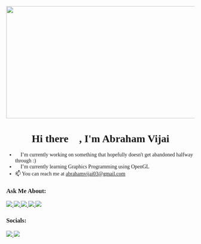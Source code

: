 
<img src="https://i.gifer.com/6vIk.gif" width="800" height="300" />

<span style="font-family: Lucida Console;">

<h1 style="text-align:center;">Hi there 👋, I'm Abraham Vijai</h3>

<!--## A bit about me📖: -->

- 🔭 I’m currently working on something that hopefully doesn't get abandoned halfway through :)
- 🌱 I’m currently learning Graphics Programming using OpenGL
- 📫 You can reach me at abrahamvijai03@gmail.com

### Ask Me About:
<div align="left">
    <a href="https://www.blender.org/">    
        <img src="https://skillicons.dev/icons?i=blender"/>
    </a>
    <a href="https://www.python.org/">    
        <img src="https://skillicons.dev/icons?i=python"/>
    </a>
    <a href="https://www.javascript.com/">    
        <img src="https://skillicons.dev/icons?i=js"/>
    </a>
    <a href="https://cplusplus.com/">    
        <img src="https://skillicons.dev/icons?i=cpp"/>
    </a>    
    <a href="https://learn.microsoft.com/en-us/dotnet/csharp/">    
        <img src="https://skillicons.dev/icons?i=cs"/>
    </a>
</div>

### Socials:
<div align="left">
    <a href="https://www.instagram.com/abrahamvijai03/">    
    <img src="https://skillicons.dev/icons?i=instagram"/>
    </a>
    <a href="https://www.linkedin.com/in/abraham-vijai-463126236/">    
        <img src="https://skillicons.dev/icons?i=linkedin"/>
    </a>
</div>

</span>


<!--
**abraham-vijai/abraham-vijai** is a ✨ _special_ ✨ repository because its `README.md` (this file) appears on your GitHub profile.

Here are some ideas to get you started:
- 👯 I’m looking to collaborate on ...
- 🤔 I’m looking for help with ...
- 💬 Ask me about ...
- 😄 Pronouns: ...
- ⚡ Fun fact: ...
-->
